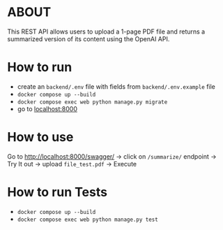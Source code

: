 # ABOUT
This REST API allows users to upload a 1-page PDF file and returns a summarized version of its content using the OpenAI API.

# How to run
- create an `backend/.env` file with fields from `backend/.env.example` file
- `docker compose up --build`
- `docker compose exec web python manage.py migrate`
- go to [localhost:8000](http://localhost:8000/)

# How to use
Go to [http://localhost:8000/swagger/](http://localhost:8000/swagger/) -> click on `/summarize/` endpoint -> Try It out -> upload `file_test.pdf` -> Execute

# How to run Tests
- `docker compose up --build`
- `docker compose exec web python manage.py test`
